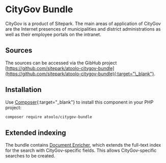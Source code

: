 # CityGov Bundle

CityGov is a product of Sitepark. The main areas of application of CityGov are the Internet presences of municipalities and district administrations as well as their employee portals on the intranet.

## Sources

The sources can be accessed via the GibHub project [https://github.com/sitepark/atoolo-citygov-bundle](https://github.com/sitepark/atoolo-citygov-bundle){:target="\_blank"}.

## Installation

Use [Composer](https://getcomposer.org/){:target="\_blank"} to install this component in your PHP project:

```sh
composer require atoolo/citygov-bundle
```

## Extended indexing

The bundle contains [Document Enricher](../bundles/search/index.md#custom-document-enricher), which extends the full-text index for the search with CityGov-specific fields. This allows CityGov-specific searches to be created.

